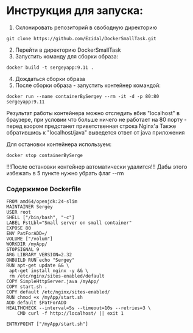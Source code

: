 # Инструкция для запуска:
1. Склонировать репозиторий в свободную директорию 
```
git clone https://github.com/Ezidal/DockerSmallTask.git
```
2. Перейти в директорию DockerSmallTask
3. Запустить команду для сборки образа:
```
docker build -t sergeyapp:9.11 .
```
4. Дождаться сборки образа
5. После сборки образа - запустить контейнер командой:
```
docker run --name containerBySergey --rm -it -d -p 80:80 sergeyapp:9.11
```
Результат работы контейнера можно отследить вбив "localhost" в браузере, при условии что больше ничего не работает на 80 порту - перед взором предстанет приветственная строка Nginx'a
Также обратившись к "localhost/java" выведется ответ от java приложения


Для остановки контейнера используем:
```
docker stop containerBySerge
```
!!!После остановки контейнер автоматически удалится!!!
Дабы этого избежать в 5 пункте нужно убрать флаг --rm

### Содержимое Dockerfile
```
FROM amd64/openjdk:24-slim
MAINTAINER Sergey
USER root
SHELL ["/bin/bash", "-c"]
LABEL FstLbl="Small server on small container"
EXPOSE 80
ENV PatForADD=/
VOLUME ["/volum"]
WORKDIR /myApp/
STOPSIGNAL 9
ARG LIBRARY_VERSION=2.32
ONBUILD RUN echo "Sergey"
RUN apt-get update && \
 apt-get install nginx -y && \
 rm /etc/nginx/sites-enabled/default
COPY SimpleHttpServer.java /myApp/
COPY start.sh .
COPY default /etc/nginx/sites-enabled/
RUN chmod +x /myApp/start.sh
ADD default $PatForADD
HEALTHCHECK --interval=5s --timeout=10s --retries=3 \
    CMD curl -f http://localhost/ || exit 1

ENTRYPOINT ["/myApp/start.sh"]
```


